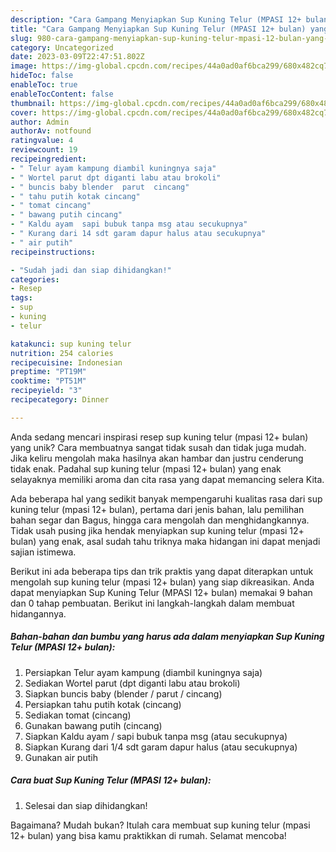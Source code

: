 ```yaml
---
description: "Cara Gampang Menyiapkan Sup Kuning Telur (MPASI 12+ bulan) yang Lezat Sekali"
title: "Cara Gampang Menyiapkan Sup Kuning Telur (MPASI 12+ bulan) yang Lezat Sekali"
slug: 980-cara-gampang-menyiapkan-sup-kuning-telur-mpasi-12-bulan-yang-lezat-sekali
category: Uncategorized
date: 2023-03-09T22:47:51.802Z
image: https://img-global.cpcdn.com/recipes/44a0ad0af6bca299/680x482cq70/sup-kuning-telur-mpasi-12-bulan-foto-resep-utama.jpg
hideToc: false
enableToc: true
enableTocContent: false
thumbnail: https://img-global.cpcdn.com/recipes/44a0ad0af6bca299/680x482cq70/sup-kuning-telur-mpasi-12-bulan-foto-resep-utama.jpg
cover: https://img-global.cpcdn.com/recipes/44a0ad0af6bca299/680x482cq70/sup-kuning-telur-mpasi-12-bulan-foto-resep-utama.jpg
author: Admin
authorAv: notfound
ratingvalue: 4
reviewcount: 19
recipeingredient:
- " Telur ayam kampung diambil kuningnya saja"
- " Wortel parut dpt diganti labu atau brokoli"
- " buncis baby blender  parut  cincang"
- " tahu putih kotak cincang"
- " tomat cincang"
- " bawang putih cincang"
- " Kaldu ayam  sapi bubuk tanpa msg atau secukupnya"
- " Kurang dari 14 sdt garam dapur halus atau secukupnya"
- " air putih"
recipeinstructions:

- "Sudah jadi dan siap dihidangkan!"
categories:
- Resep
tags:
- sup
- kuning
- telur

katakunci: sup kuning telur 
nutrition: 254 calories
recipecuisine: Indonesian
preptime: "PT19M"
cooktime: "PT51M"
recipeyield: "3"
recipecategory: Dinner

---
```





Anda sedang mencari inspirasi resep sup kuning telur (mpasi 12+ bulan) yang unik? Cara membuatnya sangat tidak susah dan tidak juga mudah. Jika keliru mengolah maka hasilnya akan hambar dan justru cenderung tidak enak. Padahal sup kuning telur (mpasi 12+ bulan) yang enak selayaknya memiliki aroma dan cita rasa yang dapat memancing selera Kita.





Ada beberapa hal yang sedikit banyak mempengaruhi kualitas rasa dari sup kuning telur (mpasi 12+ bulan), pertama dari jenis bahan, lalu pemilihan bahan segar dan Bagus, hingga cara mengolah dan menghidangkannya. Tidak usah pusing jika hendak menyiapkan sup kuning telur (mpasi 12+ bulan) yang enak,      asal sudah tahu triknya maka hidangan ini dapat menjadi sajian istimewa.





















Berikut ini ada beberapa tips dan trik praktis yang dapat diterapkan untuk mengolah sup kuning telur (mpasi 12+ bulan) yang siap dikreasikan. Anda dapat menyiapkan Sup Kuning Telur (MPASI 12+ bulan) memakai 9 bahan dan 0 tahap pembuatan. Berikut ini langkah-langkah dalam membuat hidangannya.

<!--inarticleads1-->

##### Bahan-bahan dan bumbu yang harus ada dalam menyiapkan Sup Kuning Telur (MPASI 12+ bulan):

1. Persiapkan  Telur ayam kampung (diambil kuningnya saja)
1. Sediakan  Wortel parut (dpt diganti labu atau brokoli)
1. Siapkan  buncis baby (blender / parut / cincang)
1. Persiapkan  tahu putih kotak (cincang)
1. Sediakan  tomat (cincang)
1. Gunakan  bawang putih (cincang)
1. Siapkan  Kaldu ayam / sapi bubuk tanpa msg (atau secukupnya)
1. Siapkan  Kurang dari 1/4 sdt garam dapur halus (atau secukupnya)
1. Gunakan  air putih




<!--inarticleads2-->

##### Cara buat Sup Kuning Telur (MPASI 12+ bulan):


1. Selesai dan siap dihidangkan!



Bagaimana? Mudah bukan? Itulah cara membuat sup kuning telur (mpasi 12+ bulan) yang bisa kamu praktikkan di rumah. Selamat mencoba!
